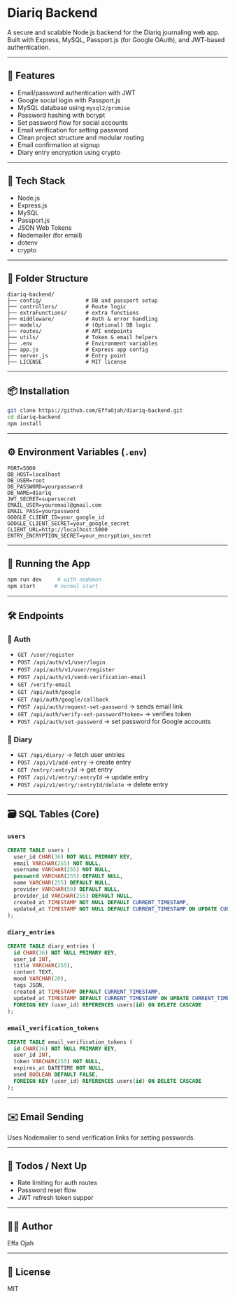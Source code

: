 # Diariq Backend

A secure and scalable Node.js backend for the Diariq journaling web app. Built with Express, MySQL, Passport.js (for Google OAuth), and JWT-based authentication.

---

## 🚀 Features

* Email/password authentication with JWT
* Google social login with Passport.js
* MySQL database using `mysql2/promise`
* Password hashing with bcrypt
* Set password flow for social accounts
* Email verification for setting password
* Clean project structure and modular routing
* Email confirmation at signup
* Diary entry encryption using crypto

---

## 🧱 Tech Stack

* Node.js
* Express.js
* MySQL
* Passport.js
* JSON Web Tokens
* Nodemailer (for email)
* dotenv
* crypto

---

## 📁 Folder Structure

```
diariq-backend/
├── config/              # DB and passport setup
├── controllers/         # Route logic
├── extraFunctions/      # extra functions
├── middleware/          # Auth & error handling
├── models/              # (Optional) DB logic
├── routes/              # API endpoints
├── utils/               # Token & email helpers
├── .env                 # Environment variables
├── app.js               # Express app config
├── server.js            # Entry point
├── LICENSE              # MIT license
```

---

## 📦 Installation

```bash
git clone https://github.com/EffaOjah/diariq-backend.git
cd diariq-backend
npm install
```

---

## ⚙️ Environment Variables (`.env`)

```env
PORT=5000
DB_HOST=localhost
DB_USER=root
DB_PASSWORD=yourpassword
DB_NAME=diariq
JWT_SECRET=supersecret
EMAIL_USER=youremail@gmail.com
EMAIL_PASS=yourpassword
GOOGLE_CLIENT_ID=your_google_id
GOOGLE_CLIENT_SECRET=your_google_secret
CLIENT_URL=http://localhost:5000
ENTRY_ENCRYPTION_SECRET=your_encryption_secret
```

---

## 🧪 Running the App

```bash
npm run dev     # with nodemon
npm start      # normal start
```

---

## 🛠️ Endpoints

### 📌 Auth

* `GET /user/register`
* `POST /api/auth/v1/user/login`
* `POST /api/auth/v1/user/register`
* `POST /api/auth/v1/send-verification-email`
* `GET /verify-email`
* `GET /api/auth/google`
* `GET /api/auth/google/callback`
* `POST /api/auth/request-set-password` → sends email link
* `GET /api/auth/verify-set-password?token=` → verifies token
* `POST /api/auth/set-password` → set password for Google accounts

### 📌 Diary

* `GET /api/diary/` → fetch user entries
* `POST /api/v1/add-entry` → create entry
* `GET /entry/:entryId` → get entry
* `POST /api/v1/entry/:entryId` → update entry
* `POST /api/v1/entry/:entryId/delete` → delete entry

---

## 🗃️ SQL Tables (Core)

### `users`

```sql
CREATE TABLE users (
  user_id CHAR(36) NOT NULL PRIMARY KEY,
  email VARCHAR(255) NOT NULL,
  username VARCHAR(255) NOT NULL,
  password VARCHAR(255) DEFAULT NULL,
  name VARCHAR(255) DEFAULT NULL,
  provider VARCHAR(50) DEFAULT NULL,
  provider_id VARCHAR(255) DEFAULT NULL,
  created_at TIMESTAMP NOT NULL DEFAULT CURRENT_TIMESTAMP,
  updated_at TIMESTAMP NOT NULL DEFAULT CURRENT_TIMESTAMP ON UPDATE CURRENT_TIMESTAMP
);
```

### `diary_entries`

```sql
CREATE TABLE diary_entries (
  id CHAR(36) NOT NULL PRIMARY KEY,
  user_id INT,
  title VARCHAR(255),
  content TEXT,
  mood VARCHAR(20),
  tags JSON,
  created_at TIMESTAMP DEFAULT CURRENT_TIMESTAMP,
  updated_at TIMESTAMP DEFAULT CURRENT_TIMESTAMP ON UPDATE CURRENT_TIMESTAMP,
  FOREIGN KEY (user_id) REFERENCES users(id) ON DELETE CASCADE
);
```

### `email_verification_tokens`

```sql
CREATE TABLE email_verification_tokens (
  id CHAR(36) NOT NULL PRIMARY KEY,
  user_id INT,
  token VARCHAR(255) NOT NULL,
  expires_at DATETIME NOT NULL,
  used BOOLEAN DEFAULT FALSE,
  FOREIGN KEY (user_id) REFERENCES users(id) ON DELETE CASCADE
);
```

---

## ✉️ Email Sending

Uses Nodemailer to send verification links for setting passwords.

---

## 📌 Todos / Next Up

* Rate limiting for auth routes
* Password reset flow
* JWT refresh token suppor

---

## 👨‍💻 Author

Effa Ojah

---

## 📄 License

MIT

